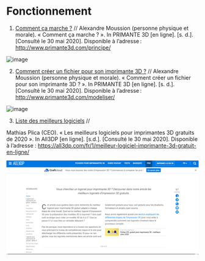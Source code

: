 # Fonctionnement

1. [Comment ça marche ?](http://www.primante3d.com/principe/) //
  Alexandre Moussion (personne physique et morale). « Comment ça marche ? ». In PRIMANTE 3D [en ligne]. [s. d.]. [Consulté le 30 mai 2020]. Disponible à l’adresse : http://www.primante3d.com/principe/

![image](images/3dcommentçamarche.png)

2. [Comment créer un fichier pour son imprimante 3D ?](http://www.primante3d.com/modeliser/) //
  Alexandre Moussion (personne physique et morale). « Comment créer un fichier pour son imprimante 3D ? ». In PRIMANTE 3D [en ligne]. [s. d.]. [Consulté le 30 mai 2020]. Disponible à l’adresse : http://www.primante3d.com/modeliser/

![image](images/3dcréerfichier.png)

3. [Liste des meilleurs logiciels](https://all3dp.com/fr/1/meilleur-logiciel-imprimante-3d-gratuit-en-ligne/) //

Mathias Plica (CEO). « Les meilleurs logiciels pour imprimantes 3D gratuits de 2020 ». In All3DP [en ligne]. [s.d.]. [Consulté le 30 mai 2020]. Disponible à l’adresse : https://all3dp.com/fr/1/meilleur-logiciel-imprimante-3d-gratuit-en-ligne/

![image](images/3dlistelogiciels.png)
